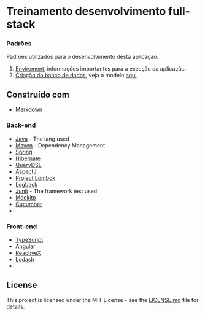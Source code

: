 # Treinamento desenvolvimento full-stack


### Padrões

Padrões utilizados para o desenvolvimento desta aplicação.

1. [Envirement](docs/envirement.md), informações importantes para a execção da aplicação.
1. [Criação do banco de dados](docs/data-base.md), veja o modelo [aqui](docs/data-base/modelo.png).


## Construído com

- [Markdown](https://daringfireball.net/projects/markdown)

### Back-end

- [Java](https://www.java.com/) - The lang used
- [Maven](https://maven.apache.org/) - Dependency Management
- [Spring](https://spring.io/)
- [Hibernate](https://hibernate.org/)
- [QueryDSL](http://www.querydsl.com/)
- [AspectJ](https://www.eclipse.org/aspectj/)
- [Project Lombok](https://projectlombok.org/)
- [Logback](http://logback.qos.ch/)
- [Junit](https://junit.org/junit5/) - The framework test used
- [Mockito](https://site.mockito.org/)
- [Cucumber](https://cucumber.io/)
- []()

### Front-end

- [TypeScript](https://www.typescriptlang.org/)
- [Angular](https://angular.io/)
- [ReactiveX](http://reactivex.io/)
- [Lodash](https://lodash.com/)
- []()


## License
This project is licensed under the MIT License - see the [LICENSE.md](LICENSE.md) file for details.
